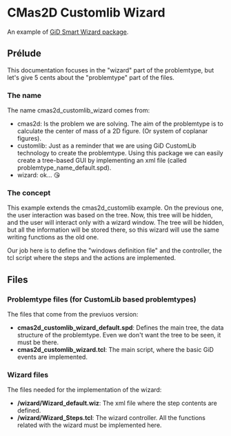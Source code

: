 # CMas2D Customlib Wizard
An example of [GiD Smart Wizard package](https://github.com/GiDHome/gid_smart_wizard).

## Prélude
This documentation focuses in the "wizard" part of the problemtype, but let's give 5 cents about the "problemtype" part of the files.

### The name
The name cmas2d_customlib_wizard comes from:
* cmas2d: Is the problem we are solving. The aim of the problemtype is to calculate the center of mass of a 2D figure. (Or system of coplanar figures).
* customlib: Just as a reminder that we are using GiD CustomLib technology to create the problemtype. Using this package we can easily create a tree-based GUI by implementing an xml file (called problemtype_name_default.spd).
* wizard: ok... :kissing_heart: 

### The concept
This example extends the cmas2d_customlib example. On the previous one, the user interaction was based on the tree. Now, this tree will be hidden, and the user will interact only with a wizard window. The tree will be hidden, but all the information will be stored there, so this wizard will use the same writing functions as the old one.

Our job here is to define the "windows definition file" and the controller, the tcl script where the steps and the actions are implemented.

## Files

### Problemtype files (for CustomLib based problemtypes)
The files that come from the previuos version:
 * **cmas2d_customlib_wizard_default.spd**: Defines the main tree, the data structure of the problemtype. Even we don't want the tree to be seen, it must be there.
 * **cmas2d_customlib_wizard.tcl**: The main script, where the basic GiD events are implemented.
 
 ### Wizard files
The files needed for the implementation of the wizard:
* **/wizard/Wizard_default.wiz**: The xml file where the step contents are defined.
* **/wizard/Wizard_Steps.tcl**: The wizard controller. All the functions related with the wizard must be implemented here.

